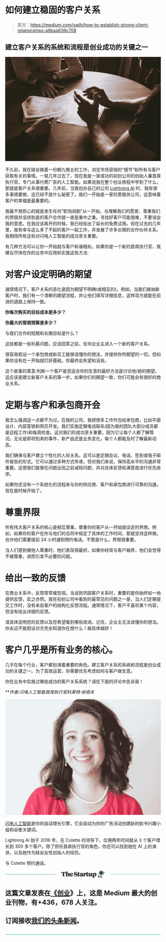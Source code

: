 # 如何建立稳固的客户关系

> 原文：<https://medium.com/swlh/how-to-establish-strong-client-relationships-a9baa636c708>

## 建立客户关系的系统和流程是创业成功的关键之一

![](img/3b454959a3988231eb9d15cabc404f40.png)

不久前，我在硅谷做着一份朝九晚五的工作，浏览市场营销的“细节”和所有与客户获取有关的事情。一晃几年过去了，现在我是一家成功的初创公司的创始人兼首席执行官，专门从事付费广告的人工智能。如果说我在整个创业旅程中学到了什么，那就是客户关系很重要。几年前，当我创办自己的公司 [Lightning AI](https://lightningai.com/) 时，我有很多事情要做，这已经不是什么秘密了。我们一开始是一家托管服务公司，这意味着客户的幸福是最重要的。

我最不想担心的就是发生任何“职场闹剧”从一开始，与理解我们的愿景、尊重我们的界限并坚持到底的客户合作就一直是重中之重。寻找好客户可能很难，不要误会我的意思。在我应该离开的时候，我已经给出了延长的免费试用。但在过去的几年里，我有幸与这么多了不起的客户一起工作，并发展了许多长期的合作伙伴关系。我相信所有这些对闪电人工智能的成功至关重要。

有几种方法可以让你一开始就与客户和谐相处。如果你是一个新的首席执行官，我建议尽快在你的业务中应用和实施这些方法:

# 对客户设定明确的期望

通常情况下，客户关系的恶化是因为期望不明确(或相互的)。例如，当我们接纳新客户时，我们有一个清晰的期望流程，并让他们填写详细信息，这样双方就能在前进的道路上保持一致。

**你每次购买的目标成本是多少？**

**你最大的营销预算是多少？**

与我们合作的短期和长期目标是什么？

这些都是一些利基问题，应该回答之前，任何企业主进入一个新的客户关系。

很容易假设一个承包商或新员工能够读懂你的想法，并提供你所期望的一切，但如果你没有在一开始就打好基础，你最终会失望和沮丧。

这个故事的寓意:判断一个客户是否适合你的生意的最好方法是讨论他/她的期望。这应该是建立新客户关系的第一步。如果你们的期望一致，你们可能会有很好的商业关系。

# 定期与客户和承包商开会

我怎么强调这一点都不为过。在我的公司，我把很多工作外包给承包商，比如平面设计、内容营销和网页开发。我们实施定期电话联系(因为我的团队大部分成员都是远程工作)和每周检查。这对我们的成功至关重要，因为它让每个人都了解情况。无论是即将到来的事件、新产品还是业务变化，每个人都能及时了解最新动态。

我们确保与客户建立个性化的人际关系。这可以是定期会议、电话、签到或电子邮件报告的形式。它可以通过多种方式传递，但对我们来说，保持高水平的沟通非常重要。这使我们能够在问题出现之前减轻问题，并对总体反馈和满意度进行优先排序。

如果你还没有一个系统化的流程来与你的供应商、客户和承包商进行可靠的沟通，现在是时候开始了。

# 尊重界限

所有伟大客户关系的核心是相互尊重。尊重你的客户从一开始就设定的界限。例如，如果你的客户在你与他们的合同中规定了具体的工作时间，那就坚持这样做。也许他们需要提前 24 小时通知预约电话。不管是什么，界限很重要。

当人们感到被他人尊重时，他们表现得最好。如果你经常与客户越界，他们会觉得不被尊重，进而引发不必要的问题。

# 给出一致的反馈

在商业关系中，反馈常常被忽视。当谈到巩固客户关系时，重要的是你始终如一地提供反馈，反之亦然。我在初创公司中看到的最常见的问题之一是，当人们定期提交工作时，没有来自客户的结构化反馈流程。通常情况下，客户不喜欢某个内容，但没有给出详细的反馈。

请具体说明您的反馈以及您希望看到哪些改进。记住，企业主无法读懂你的想法。你永远不能假设对方完全知道你在想什么！越具体越好！

# 客户几乎是所有业务的核心。

几乎在每个行业，客户都扮演着重要的角色。建立客户关系的系统和流程是创业成功的关键之一。为了高效运营，你需要优先考虑如何与客户做生意。

你在业务中实施过哪些成功的客户关系系统？请在下面的评论中告诉我！

***作者:*闪电人工智能首席执行官科莱特·纳塔夫**

![](img/514598eb9198e8c9a992c7b9a37102c4.png)

[闪电人工智能](http://www.lightningai.com/)是你的自动增长引擎，它会自动为你的广告活动创建新的脸书兴趣小组和谷歌关键词。

Lightning AI 始于 2016 年，在 Colette 的领导下，仅用两年时间就从 3 个客户增长到 300 多个客户。除了担任首席执行官的角色，你还可以找到她在 AI 上的演讲，以及她作为硅谷女性创始人的经历。

与 Colette 预约通话。

[![](img/308a8d84fb9b2fab43d66c117fcc4bb4.png)](https://medium.com/swlh)

## 这篇文章发表在[《创业](https://medium.com/swlh)》上，这是 Medium 最大的创业刊物，有+436，678 人关注。

## 订阅接收[我们的头条新闻](https://growthsupply.com/the-startup-newsletter/)。

[![](img/b0164736ea17a63403e660de5dedf91a.png)](https://medium.com/swlh)